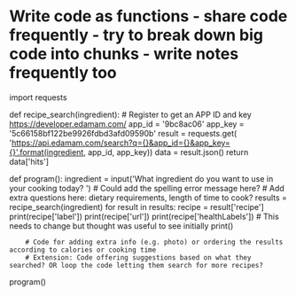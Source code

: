 # Write code as functions - share code frequently - try to break down big code into chunks - write notes frequently too

import requests

def recipe_search(ingredient): # Register to get an APP ID and key https://developer.edamam.com/
    app_id = '9bc8ac06'
    app_key = '5c66158bf122be9926fdbd3afd09590b'
    result = requests.get(
'https://api.edamam.com/search?q={}&app_id={}&app_key={}'.format(ingredient, app_id, app_key))
    data = result.json()
    return data['hits']

def program():
    ingredient = input('What ingredient do you want to use in your cooking today? ') # Could add the spelling error message here?
    # Add extra questions here: dietary requirements, length of time to cook?
    results = recipe_search(ingredient)
    for result in results:
        recipe = result['recipe']
        print(recipe['label'])
        print(recipe['url'])
        print(recipe['healthLabels']) # This needs to change but thought was useful to see initially
        print()
        
        # Code for adding extra info (e.g. photo) or ordering the results according to calories or cooking time
        # Extension: Code offering suggestions based on what they searched? OR loop the code letting them search for more recipes?

program()
